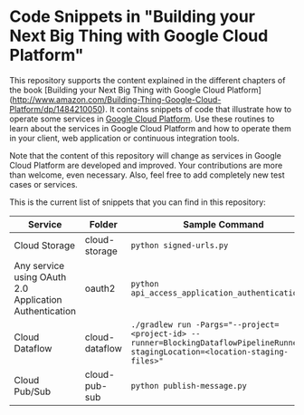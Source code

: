 # Code Snippets in "Building your Next Big Thing with Google Cloud Platform"
This repository supports the content explained in the different chapters of the book [Building your Next Big Thing with Google Cloud Platform] (http://www.amazon.com/Building-Thing-Google-Cloud-Platform/dp/1484210050).
It contains snippets of code that illustrate how to operate some services in [Google Cloud Platform](https://cloud.google.com/). Use these routines to learn about the services in Google Cloud Platform and how to operate them in your client, web application or continuous integration tools.

Note that the content of this repository will change as services in Google Cloud Platform are developed and improved. Your contributions are more than welcome, even necessary. Also, feel free to add completely new test cases or services.

This is the current list of snippets that you can find in this repository:

Service                                                | Folder         | Sample Command
------------------------------------------------------ | -------------- | -----
Cloud Storage                                          | cloud-storage  | `python signed-urls.py`
Any service using OAuth 2.0 Application Authentication | oauth2         | `python api_access_application_authentication.py`
Cloud Dataflow                                         | cloud-dataflow | `./gradlew run -Pargs="--project=<project-id> --runner=BlockingDataflowPipelineRunner --stagingLocation=<location-staging-files>"`
Cloud Pub/Sub                                          | cloud-pub-sub  | `python publish-message.py`
